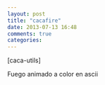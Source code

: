 ```yaml
---
layout: post
title: "cacafire"
date: 2013-07-13 16:48
comments: true
categories: 
---
```

[caca-utils]

Fuego animado a color en ascii

